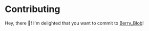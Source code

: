 # Contributing

Hey, there 👋! I'm delighted that you want to commit to [Berry_Blob](https://github.com/ThuviksaM/Berry_Blob)!
